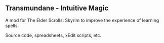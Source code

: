 Transmundane - Intuitive Magic
---
A mod for The Elder Scrolls: Skyrim to improve the experience of learning spells.

Source code, spreadsheets, xEdit scripts, etc.
